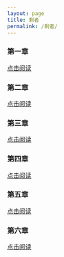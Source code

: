 ```yaml
---
layout: page
title: 剩者
permalink: /剩者/
---
```


### 第一章 
<a href="https://praguednew.github.io/shengzhe-one/"> 点击阅读 </a>

### 第二章 
<a href="https://praguednew.github.io/shengzhe-two/"> 点击阅读 </a>

### 第三章 
<a href="https://praguednew.github.io/shengzhe-three/"> 点击阅读 </a>

### 第四章 
<a href="https://praguednew.github.io/shengzhe-four/"> 点击阅读 </a>

### 第五章 
<a href="https://praguednew.github.io/shengzhe-five/"> 点击阅读 </a>

### 第六章 
<a href="https://praguednew.github.io/shengzhe-six/"> 点击阅读 </a>


